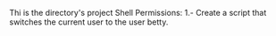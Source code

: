 Thi is the directory's project Shell Permissions:
1.- Create a script that switches the current user to the user betty.
